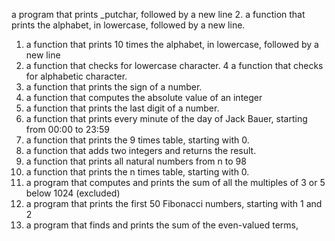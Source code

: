 a program that prints _putchar, followed by a new line
2. a function that prints the alphabet, in lowercase, followed by a new line.
1. a function that prints 10 times the alphabet, in lowercase, followed by a new line
3. a function that checks for lowercase character.
4 a function that checks for alphabetic character.
5. a function that prints the sign of a number.
6. a function that computes the absolute value of an integer
7. a function that prints the last digit of a number.
8. a function that prints every minute of the day of Jack Bauer, starting from 00:00 to 23:59
9. a function that prints the 9 times table, starting with 0.
10. a function that adds two integers and returns the result.
11. a function that prints all natural numbers from n to 98
13. a function that prints the n times table, starting with 0.
13. a program that computes and prints the sum of all the multiples of 3 or 5 below 1024 (excluded)
14. a program that prints the first 50 Fibonacci numbers, starting with 1 and 2
15. a program that finds and prints the sum of the even-valued terms,
